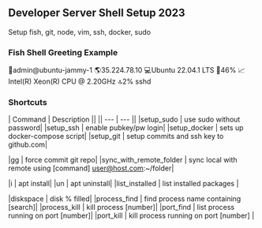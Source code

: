 ## Developer Server Shell Setup 2023

Setup fish, git, node, vim, ssh, docker, sudo

### Fish Shell Greeting Example

👤admin@ubuntu-jammy-1 🌎35.224.78.10 💻Ubuntu 22.04.1 LTS 📁46% 📈Intel(R) Xeon(R) CPU @ 2.20GHz 🔝2% sshd

### Shortcuts

| Command | Description ||
|| --- | --- ||
|setup_sudo | use sudo without password|
|setup_ssh | enable pubkey/pw login|
|setup_docker | sets up docker-compose script|
|setup_git | setup commits and ssh key to github.com|

|gg | force commit git repo|
|sync_with_remote_folder | sync local with remote using [command] user@host.com:~/folder|

|i | apt install|
|un | apt uninstall|
|list_installed | list installed packages |

|diskspace |  disk % filled|
|process_find | find process name containing [search]|
|process_kill | kill process [number]|
|port_find | list process running on port [number]|
|port_kill | kill process running on port [number] |

